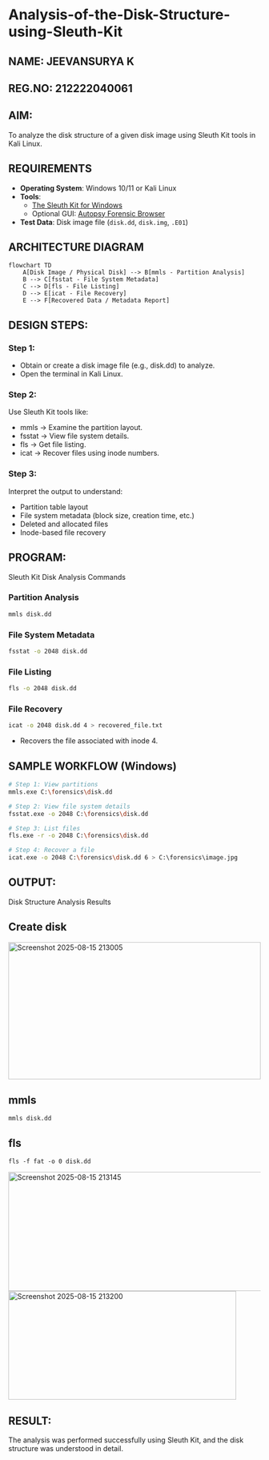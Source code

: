 # Analysis-of-the-Disk-Structure-using-Sleuth-Kit
## NAME: JEEVANSURYA K
## REG.NO: 212222040061
## AIM:
To analyze the disk structure of a given disk image using Sleuth Kit tools in Kali Linux.

## REQUIREMENTS
- **Operating System**: Windows 10/11 or Kali Linux
- **Tools**:  
  - [The Sleuth Kit for Windows](https://sleuthkit.org/)  
  - Optional GUI: [Autopsy Forensic Browser](https://www.autopsy.com/)
- **Test Data**: Disk image file (`disk.dd`, `disk.img`, `.E01`)

## ARCHITECTURE DIAGRAM
```mermaid
flowchart TD
    A[Disk Image / Physical Disk] --> B[mmls - Partition Analysis]
    B --> C[fsstat - File System Metadata]
    C --> D[fls - File Listing]
    D --> E[icat - File Recovery]
    E --> F[Recovered Data / Metadata Report]
```
## DESIGN STEPS:
### Step 1:
- Obtain or create a disk image file (e.g., disk.dd) to analyze.
- Open the terminal in Kali Linux.

### Step 2:
Use Sleuth Kit tools like:
 - mmls → Examine the partition layout.
 - fsstat → View file system details.
 - fls → Get file listing.
 - icat → Recover files using inode numbers.
### Step 3:
Interpret the output to understand:
 - Partition table layout
 - File system metadata (block size, creation time, etc.)
 - Deleted and allocated files
 - Inode-based file recovery

## PROGRAM:
Sleuth Kit Disk Analysis Commands
### Partition Analysis
```bash
mmls disk.dd
```
### File System Metadata
```bash
fsstat -o 2048 disk.dd
```
### File Listing
```bash
fls -o 2048 disk.dd
```
### File Recovery
```bash
icat -o 2048 disk.dd 4 > recovered_file.txt
```
- Recovers the file associated with inode 4.
## SAMPLE WORKFLOW (Windows)
```bash
# Step 1: View partitions
mmls.exe C:\forensics\disk.dd

# Step 2: View file system details
fsstat.exe -o 2048 C:\forensics\disk.dd

# Step 3: List files
fls.exe -r -o 2048 C:\forensics\disk.dd

# Step 4: Recover a file
icat.exe -o 2048 C:\forensics\disk.dd 6 > C:\forensics\image.jpg
```
## OUTPUT:
Disk Structure Analysis Results
## Create disk
<img width="504" height="274" alt="Screenshot 2025-08-15 213005" src="https://github.com/user-attachments/assets/08770429-f26d-4783-afd7-0ed57207130a" />

## mmls

```
mmls disk.dd
```

## fls

```
fls -f fat -o 0 disk.dd
```


<img width="544" height="238" alt="Screenshot 2025-08-15 213145" src="https://github.com/user-attachments/assets/4f16229e-acb9-4516-b46b-88755d823a9d" />

<img width="455" height="217" alt="Screenshot 2025-08-15 213200" src="https://github.com/user-attachments/assets/5a40cc25-ae3b-4264-a841-1d35080c17dc" />

## RESULT:
The analysis was performed successfully using Sleuth Kit, and the disk structure was understood in detail.
